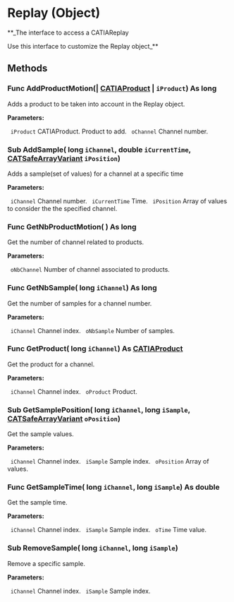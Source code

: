 # Replay (Object)

**_The interface to access a CATIAReplay

Use this interface to customize the Replay object_**

## Methods

### Func **AddProductMotion**(| [CATIAProduct](../ProductStructureInterfaces/interface_Product_11223.md) | `iProduct`) As long

   Adds a product to be taken into account in the Replay object.

**Parameters:**

` iProduct`      CATIAProduct. Product to add.
` oChannel`      Channel number.

### Sub **AddSample**( long  `iChannel`,  double  `iCurrentTime`,  [CATSafeArrayVariant](../System/typedef_CATSafeArrayVariant_73843.md)  `iPosition`)

   Adds a sample(set of values) for a channel at a specific time

**Parameters:**

` iChannel`      Channel number.
` iCurrentTime`      Time.
` iPosition`      Array of values to consider the the specified channel.

### Func **GetNbProductMotion**( ) As long

   Get the number of channel related to products.

**Parameters:**

` oNbChannel`      Number of channel associated to products.

### Func **GetNbSample**( long  `iChannel`) As long

   Get the number of samples for a channel number.

**Parameters:**

` iChannel`      Channel index.
` oNbSample`      Number of samples.

### Func **GetProduct**( long  `iChannel`) As [CATIAProduct](../ProductStructureInterfaces/interface_Product_11223.md)

   Get the product for a channel.

**Parameters:**

` iChannel`      Channel index.
` oProduct`      Product.

### Sub **GetSamplePosition**( long  `iChannel`,  long  `iSample`,  [CATSafeArrayVariant](../System/typedef_CATSafeArrayVariant_73843.md)  `oPosition`)

   Get the sample values.

**Parameters:**

` iChannel`      Channel index.
` iSample`      Sample index.
` oPosition`      Array of values.

### Func **GetSampleTime**( long  `iChannel`,  long  `iSample`) As double

   Get the sample time.

**Parameters:**

` iChannel`      Channel index.
` iSample`      Sample index.
` oTime`      Time value.

### Sub **RemoveSample**( long  `iChannel`,  long  `iSample`)

   Remove a specific sample.

**Parameters:**

` iChannel`      Channel index.
` iSample`      Sample index.